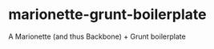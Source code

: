 marionette-grunt-boilerplate
============================

A Marionette (and thus Backbone) + Grunt boilerplate
